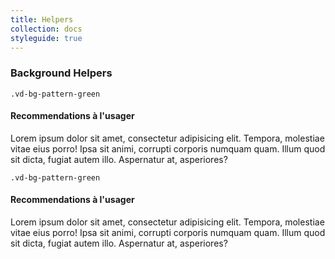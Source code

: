 ```yaml
---
title: Helpers
collection: docs
styleguide: true
---
```

### Background Helpers

`.vd-bg-pattern-green`

<div class="vd-highlight vd-bg-pattern-green m-b-3">
  <div class="container-fluid">
    <div class="row">
      <div class="col-sm-12">
        <h4>Recommendations à l'usager</h4>
        <p>Lorem ipsum dolor sit amet, consectetur adipisicing elit. Tempora, molestiae vitae eius porro! Ipsa sit animi, corrupti corporis numquam quam. Illum quod sit dicta, fugiat autem illo. Aspernatur at, asperiores?</p>
      </div>
    </div>
  </div>
</div>

`.vd-bg-pattern-green`

<div class="vd-highlight vd-bg-pattern-gray">
  <div class="container-fluid">
    <div class="row">
      <div class="col-sm-12">
        <h4>Recommendations à l'usager</h4>
        <p>Lorem ipsum dolor sit amet, consectetur adipisicing elit. Tempora, molestiae vitae eius porro! Ipsa sit animi, corrupti corporis numquam quam. Illum quod sit dicta, fugiat autem illo. Aspernatur at, asperiores?</p>
      </div>
    </div>
  </div>
</div>
